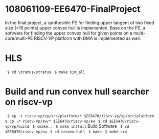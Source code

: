 # 108061109-EE6470-FinalProject
In the final project, a synthesible PE for finding upper tangent of two fixed size (=16 points) upper convex hull is implemented. Base on the PE, a software for finding the upper convex hull for given points on a multi-core/multi-PE RISCV-VP platform with DMA is implemented as well.
# HLS
` $ cd Stratus/stratus`
` $ make sim_all`

# Build and run convex hull searcher on riscv-vp
` $ cp -r riscv-vp/vp/src/platform/* $EE6470/riscv-vp/vp/src/platform`
` $ cp -r riscv-vp/sw/* $EE6470/riscv-vp/sw`
` $ cd $EE6470/riscv-vp/vp/build`
` $ cmake..`
` $ make install`
Build Software
` $ cd $EE6470/riscv-vp/sw`
` $ cd convex-hull`
` $ make`
` $ make sim`
